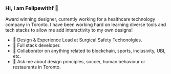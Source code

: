 ### Hi, I am Felipewithf 👋 

Award winning designer, currently working for a healthcare technology company in Toronto. I have been working hard on learning diverse tools and tech stacks to allow me add interactivity to my own designs!

- 🔭 Design & Experience Lead at Surgical Safety Techonolgies.
- 🌱 Full stack developer.
- 👯 Collaborator on anything related to blockchain, sports, inclusivity, UBI, etc.
- 💬 Ask me about design principles, soccer, human behaviour or restaurants in Toronto.
